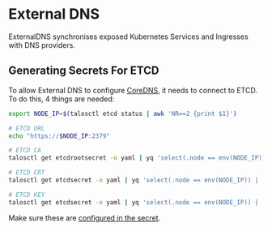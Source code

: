 # External DNS

ExternalDNS synchronises exposed Kubernetes Services and Ingresses with DNS providers.

## Generating Secrets For ETCD

To allow External DNS to configure [CoreDNS](../coredns/README.md), it needs to connect to ETCD. To do this, 4 things are needed:

```bash
export NODE_IP=$(talosctl etcd status | awk 'NR==2 {print $1}')

# ETCD URL
echo "https://$NODE_IP:2379"

# ETCD CA
talosctl get etcdrootsecret -o yaml | yq 'select(.node == env(NODE_IP)) | .spec.etcdCA.crt' | base64 -d

# ETCD CRT
talosctl get etcdsecret -o yaml | yq 'select(.node == env(NODE_IP)) | .spec.etcd.crt' | base64 -d

# ETCD KEY
talosctl get etcdsecret -o yaml | yq 'select(.node == env(NODE_IP)) | .spec.etcd.key' | base64 -d
```

Make sure these are [configured in the secret](./base/etcd-secret.yaml).

